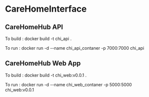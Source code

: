 # CareHomeInterface


## CareHomeHub API
   To build :  docker build -t chi_api .
   
   To run : docker run -d --name chi_api_contaner -p 7000:7000 chi_api


## CareHomeHub Web App
   To build :  docker build -t chi_web:v0.0.1 .
   
   To run : docker run -d --name chi_web_contaner -p 5000:5000 chi_web:v0.0.1
